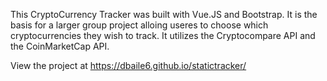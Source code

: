 This CryptoCurrency Tracker was built with Vue.JS and Bootstrap. It is the basis for a larger group project alloing useres to choose which cryptocurrencies they wish to track. It utilizes the Cryptocompare API and the CoinMarketCap API.

View the project at https://dbaile6.github.io/statictracker/
